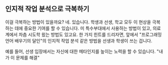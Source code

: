 ## 인지적 작업 분석으로 극복하기
이걸 극복하는 방법이 있을까요? 네. 있습니다. 학생과 선생, 학교 모두 이 현상을 극복하는 데에 중요한 기여를 할 수 있습니다. 미 특수부대에서 사용하는 방법이 있고, 의료계에서 차츰 시도학 욌는 방법도 있고요. 한 가지 힌트를 드리자면, 앞에서 "프로그래밍 언어 배우기의 달인"의 인지적 작업 분석 같은 방법을 선생과 학생이 쓰는 겁니다.

예를 들어, 선생 입장에서는 자신에 대한 메타인지를 높이는 노력을 할 수 있습니다. "내가 이 문제를 해결"